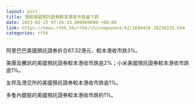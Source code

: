 ```yaml
---
layout: post
title: 港股美國預託證券較本港收市普遍下跌
date: 2023-02-25 07:26:33.000000000 +08:00
link: https://news.rthk.hk/rthk/ch/component/k2/1689436-20230225.htm
categories: rthk
---
```


阿里巴巴美國預託證券折合87.32港元，較本港收市跌3%。

美團及騰訊的美國預託證券較本港收市跌逾2%；小米美國預託證券較本港收市跌逾1%。

友邦及港交所的美國預託證券較本港收市跌逾1%。

多隻內銀股的美國預託證券較本港收市跌約1%。
